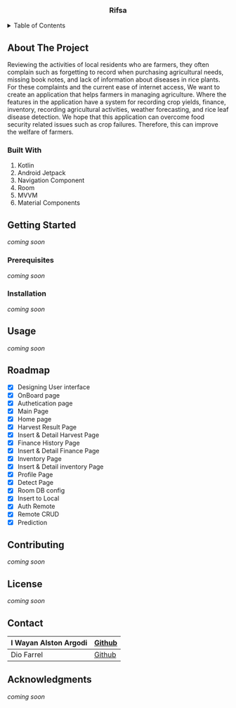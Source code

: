 

<div id="top"></div>



<!-- PROJECT LOGO -->
<br />
<div align="center">
  

  <h3 align="center">Rifsa</h3>


</div>



<!-- TABLE OF CONTENTS -->
<details>
  <summary>Table of Contents</summary>
  <ol>
    <li>
      <a href="#about-the-project">About The Project</a>
      <ul>
        <li><a href="#built-with">Built With</a></li>
      </ul>
    </li>
    <li>
      <a href="#getting-started">Getting Started</a>
      <ul>
        <li><a href="#prerequisites">Prerequisites</a></li>
        <li><a href="#installation">Installation</a></li>
      </ul>
    </li>
    <li><a href="#usage">Usage</a></li>
    <li><a href="#roadmap">Roadmap</a></li>
    <li><a href="#contributing">Contributing</a></li>
    <li><a href="#license">License</a></li>
    <li><a href="#contact">Contact</a></li>
    <li><a href="#acknowledgments">Acknowledgments</a></li>
  </ol>
</details>


<!-- ABOUT THE PROJECT -->
## About The Project
Reviewing the activities of local residents who are farmers, they often complain such as forgetting to record when purchasing agricultural needs, missing book notes, and lack of information about diseases in rice plants. For these complaints and the current ease of internet access, We want to create an application that helps farmers in managing agriculture. Where the features in the application have a system for recording crop yields, finance, inventory, recording agricultural activities, weather forecasting, and rice leaf disease detection. We hope that this application can overcome food security related issues such as crop failures. Therefore, this can improve the welfare of farmers.

### Built With

 1. Kotlin
 2. Android Jetpack
 3. Navigation Component
 4. Room
 5. MVVM
 6. Material Components

 
 

<!-- GETTING STARTED -->
## Getting Started
*coming soon*


### Prerequisites

*coming soon*

### Installation
*coming soon*

<!-- USAGE EXAMPLES -->
## Usage

*coming soon*

<!-- ROADMAP -->
## Roadmap

 - [x] Designing User interface
 - [x] OnBoard page
 - [x] Authetication page
 - [x] Main Page
 - [x] Home page
 - [x] Harvest Result Page
 - [x] Insert & Detail Harvest Page
 - [x] Finance History Page
 - [x] Insert & Detail Finance Page
 - [x] Inventory Page
 - [x] Insert & Detail inventory Page
 - [x] Profile Page
 - [x] Detect Page
 - [x] Room DB config
 - [x] Insert to Local
 - [x] Auth Remote
 - [x] Remote CRUD
 - [x] Prediction
<!-- CONTRIBUTING -->
## Contributing

*coming soon*
<!-- LICENSE -->
## License

*coming soon*

<!-- CONTACT -->
## Contact

| I Wayan Alston Argodi | [Github](https://github.com/Alstonargodi) |
|--|--|
| Dio Farrel |[Github](https://github.com/diofarrel)  |




<!-- ACKNOWLEDGMENTS -->
## Acknowledgments

*coming soon*
